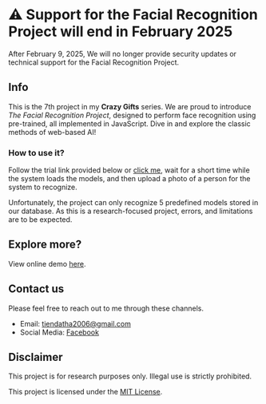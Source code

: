 # ⚠️ Support for the Facial Recognition Project will end in February 2025
After February 9, 2025, We will no longer provide security updates or technical support for the Facial Recognition Project.

## Info
This is the 7th project in my **Crazy Gifts** series. We are proud to introduce *The Facial Recognition Project*, designed to perform face recognition using pre-trained, all implemented in JavaScript. Dive in and explore the classic methods of web-based AI!

### How to use it?
Follow the trial link provided below or [click me](https://datit-026.github.io/FaceRecognition-Project/), wait for a short time while the system loads the models, and then upload a photo of a person for the system to recognize.

Unfortunately, the project can only recognize 5 predefined models stored in our database. As this is a research-focused project, errors, and limitations are to be expected.

## Explore more?
View online demo [here](https://datit-026.github.io/FaceRecognition-Project/).

## Contact us
Please feel free to reach out to me through these channels.

- Email: tiendatha2006@gmail.com
- Social Media: [Facebook](https://www.facebook.com/datit.dev/)

## Disclaimer
This project is for research purposes only. Illegal use is strictly prohibited.

This project is licensed under the [MIT License](LICENSE).
